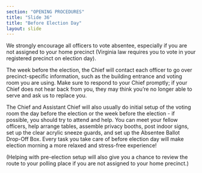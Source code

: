 ```yaml
---
section: "OPENING PROCEDURES"
title: "Slide 36"
title: "Before Election Day"
layout: slide
---
```


We strongly encourage all officers to vote absentee, especially if you are not assigned to your home precinct (Virginia law requires you to vote in your registered precinct on election day).

The week before the election, the Chief will contact each officer to go over precinct-specific information, such as the building entrance and voting room you are using. Make sure to respond to your Chief promptly; if your Chief does not hear back from you, they may think you’re no longer able to serve and ask us to replace you.

The Chief and Assistant Chief will also usually do initial setup of the voting room the day before the election or the week before the election - if possible, you should try to attend and help. You can meet your fellow officers, help arrange tables, assemble privacy booths, post indoor signs, set up the clear acrylic sneeze guards, and set up the Absentee Ballot Drop-Off Box. Every task you take care of before election day will make election morning a more relaxed and stress-free experience!

(Helping with pre-election setup will also give you a chance to review the route to your polling place if you are not assigned to your home precinct.)
